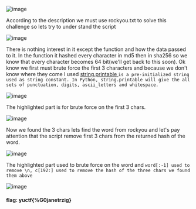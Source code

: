 ![image](https://user-images.githubusercontent.com/95076839/190122510-c83cd98c-fe7b-46ec-898a-dcd5248988ce.png)

According to the description we must use rockyou.txt to solve this challenge so lets try to under stand the script

![image](https://user-images.githubusercontent.com/95076839/190123375-7a8d5373-3e4b-4bde-ba24-eea34cb639e2.png)

There is nothing interest in it except the function and how the data passed to it.
In the function it hashed every character in md5 then in sha256 so we know that every character becomes 64 bit(we'll get back to this soon).
Ok know we first must brute force the first 3 characters and because we don't know where they come I used <a href="https://www.geeksforgeeks.org/python-string-printable/" target="_blank">string.printable </a>```is a pre-initialized string used as string constant. In Python, string.printable will give the all sets of punctuation, digits, ascii_letters and whitespace.```

![image](https://user-images.githubusercontent.com/95076839/190125645-79d2cb75-e212-48bb-bbac-0c3d9ea04e5f.png)

The highlighted part is for brute force on the first 3 chars.

![image](https://user-images.githubusercontent.com/95076839/190125913-841b858e-4bc8-46bf-a236-f55cd1fc05b0.png)

Now we found the 3 chars lets find the word from rockyou and let's pay attention that the script remove first 3 chars from the returned hash of the word.

![image](https://user-images.githubusercontent.com/95076839/190127558-a4aed206-170d-4472-b014-5482b09769ba.png)

The highlighted part used to brute force on the word and ```word[:-1] used to remove \n, c[192:] used to remove the hash of the three chars we found them above```

![image](https://user-images.githubusercontent.com/95076839/190128403-45db9e18-90e9-44fe-b8f0-625d758e41c8.png)

#### flag: yuctf{%G0janetrzig}
